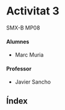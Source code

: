 # Activitat 3
SMX-B MP08

####  Alumnes
* Marc Muria 


#### Professor
* Javier Sancho 


## Índex 
